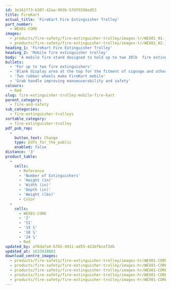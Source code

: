 ```yaml
---
id: 3e161f73-b307-42aa-993b-57df5558ed53
title: FireKart
actual_title: 'FireKart Fire Extinguisher Trolley'
part_number:
  - WEX01-CORE
images:
  - products/fire-safety/fire-extinguisher-trolley/images-lr/WEX01_01.jpg
  - products/fire-safety/fire-extinguisher-trolley/images-lr/WEX01_02.jpg
heading_1: 'FireKart Fire Extinguisher Trolley'
heading_2: 'Mobile fire extinguisher trolley'
body: 'A mobile fire stand designed to hold up to two 30lb  fire extinguishers.'
bullets:
  - 'For up to two fire extinguishers'
  - 'Blank display area at the top for the fitment of signage and other accessories'
  - 'Two rubber wheels make FireKart mobile'
  - 'Grab handle improving manoeuverability and safety'
colours:
  - Red
slug: fire-extinguisher-trolley-mobile-fire-kart
parent_category:
  - fire-and-safety
sub_categories:
  - fire-extinguisher-trolleys
sortable_category:
  - fire-extinguisher-trolley
pdf_pub_rep:
  -
    button_text: Change
    type: pdfs_for_the_public
    enabled: false
distance: '3'
product_table:
  -
    cells:
      - Reference
      - 'Number of Extinguishers'
      - 'Height (in)'
      - 'Width (in)'
      - 'Depth (in)'
      - 'Weight (lbs)'
      - Color
  -
    cells:
      - WEX01-CORE
      - '2'
      - '51'
      - '19 ½'
      - '18 ¼'
      - '24 ¼'
      - Red
updated_by: a76dafa4-b7b5-4911-ad55-421bfbcef2db
updated_at: 1633938883
download_centre_images:
  - products/fire-safety/fire-extinguisher-trolley/images-hr/WEX01-CORE_01.jpg
  - products/fire-safety/fire-extinguisher-trolley/images-hr/WEX01-CORE_02.jpg
  - products/fire-safety/fire-extinguisher-trolley/images-hr/WEX01-CORE_03.jpg
  - products/fire-safety/fire-extinguisher-trolley/images-hr/WEX01-CORE_04.jpg
  - products/fire-safety/fire-extinguisher-trolley/images-hr/WEX01-CORE_05.jpg
---
```

